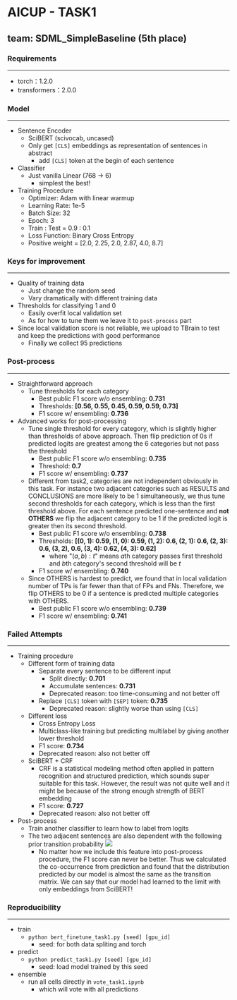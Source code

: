 # AICUP - TASK1
## team: SDML_SimpleBaseline (5th place)

### Requirements
***
+ torch：1.2.0
+ transformers：2.0.0

### Model
***
+ Sentence Encoder
    + SciBERT (scivocab, uncased)
    + Only get `[CLS]` embeddings as representation of sentences in abstract
        + add `[CLS]` token at the begin of each sentence
+ Classifier
    + Just vanilla Linear (768 -> 6)
        + simplest the best!
+ Training Procedure
    + Optimizer: Adam with linear warmup
    + Learning Rate: 1e-5
    + Batch Size: 32
    + Epoch: 3
    + Train : Test = 0.9 : 0.1
    + Loss Function: Binary Cross Entropy
    + Positive weight = [2.0, 2.25, 2.0, 2.87, 4.0, 8.7]

### Keys for improvement
***
+ Quality of training data
    + Just change the random seed
    + Vary dramatically with different training data
+ Thresholds for classifying 1 and 0
    + Easily overfit local validation set
    + As for how to tune them we leave it to `post-process` part
+ Since local validation score is not reliable, we upload to TBrain to test and keep the predictions with good performance
    + Finally we collect 95 predictions

### Post-process
***
+ Straightforward approach
    + Tune thresholds for each category
        + Best public F1 score w/o ensembling: **0.731**
        + Thresholds: **[0.56, 0.55, 0.45, 0.59, 0.59, 0.73]**
        + F1 score w/ ensembling: **0.736**
+ Advanced works for post-processing
    + Tune single threshold for every category, which is slightly higher than thresholds of above approach. Then flip prediction of 0s if predicted logits are greatest among the 6 categories but not pass the threshold
        + Best public F1 score w/o ensembling: **0.735**
        + Threshold: **0.7**
        + F1 score w/ ensembling: **0.737**
    + Different from task2, categories are not independent obviously in this task. For instance two adjacent categories such as RESULTS and CONCLUSIONS are more likely to be 1 simultaneously, we thus tune second thresholds for each category, which is less than the first threshold above. For each sentence predicted one-sentence and **not OTHERS** we flip the adjacent category to be 1 if the predicted logit is greater then its second threshold.
        + Best public F1 score w/o ensembling: **0.738**
        + Thresholds: **[(0, 1): 0.59, (1, 0): 0.59, (1, 2): 0.6, (2, 1): 0.6, (2, 3): 0.6, (3, 2), 0.6, (3, 4): 0.62, (4, 3): 0.62]**
            + where "$(a, b): t$" means $a$th category passes first threshold and $b$th category's second threshold will be $t$
        + F1 score w/ ensembling: **0.740**
    + Since OTHERS is hardest to predict, we found that in local validation number of TPs is far fewer than that of FPs and FNs. Therefore, we flip OTHERS to be 0 if a sentence is predicted multiple categories with OTHERS.
        + Best public F1 score w/o ensembling: **0.739**
        + F1 score w/ ensembling: **0.741**

### Failed Attempts
***
+ Training procedure
    + Different form of training data
        + Separate every sentence to be different input
            + Split directly: **0.701**
            + Accumulate sentences: **0.731**
            + Deprecated reason: too time-consuming and not better off
        + Replace `[CLS]` token with `[SEP]` token: **0.735**
            + Deprecated reason: slightly worse than using `[CLS]`
    + Different loss
        + Cross Entropy Loss
        + Multiclass-like training but predicting multilabel by giving another lower threshold
        + F1 score: **0.734**
        + Deprecated reason: also not better off
    + SciBERT + CRF
        + CRF is a statistical modeling method often applied in pattern recognition and structured prediction, which sounds super suitable for this task. However, the result was not quite well and it might be because of the strong enough strength of BERT embedding
        + F1 score: **0.727**
        + Deprecated reason: also not better off
+ Post-process
    + Train another classifier to learn how to label from logits
    + The two adjacent sentences are also dependent with the following prior transition probability
        ![](https://i.imgur.com/J7Ty9Q0.png)
        + No matter how we include this feature into post-process procedure, the F1 score can never be better. Thus we calculated the co-occurrence from prediction and found that the distribution predicted by our model is almost the same as the transition matrix. We can say that our model had learned to the limit with only embeddings from SciBERT!

### Reproducibility
***
+ train
    + `python bert_finetune_task1.py [seed] [gpu_id]`
        + seed: for both data spliting and torch
+ predict
    + `python predict_task1.py [seed] [gpu_id]`
        + seed: load model trained by this seed
+ ensemble
    + run all cells directly in `vote_task1.ipynb`
        + which will vote with all predictions